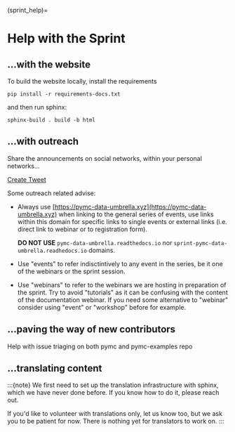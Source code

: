 (sprint_help)=
# Help with the Sprint

## ...with the website
To build the website locally, install the requirements

`pip install -r requirements-docs.txt`

and then run sphinx:

`sphinx-build . build -b html`

## ...with outreach
Share the announcements on social networks, within your personal networks...

<a class="twitter-share-button"
  href="https://twitter.com/intent/tweet?text=https://pymc-data-umbrella.xyz">
Create Tweet</a>

Some outreach related advise:
* Always use [https://pymc-data-umbrella.xyz](https://pymc-data-umbrella.xyz) when linking
  to the general series of events, use links within this domain for specific links to single
  events or external links (i.e. direct link to webinar or to registration form).

  **DO NOT USE** `pymc-data-umbrella.readthedocs.io` nor `sprint-pymc-data-umbrella.readhedocs.io`
  domains.
* Use "events" to refer indisctintively to any event in the series, be it one of the webinars or the
  sprint session.
* Use "webinars" to refer to the webinars we are hosting in preparation of the sprint. Try
  to avoid "tutorials" as it can be confusing with the content of the documentation webinar.
  If you need some alternative to "webinar" consider using "event" or "workshop" before for example.

## ...paving the way of new contributors
Help with issue triaging on both pymc and pymc-examples repo

## ...translating content

:::{note}
We first need to set up the translation infrastructure with sphinx, which we have never
done before. If you know how to do it, please reach out.

If you'd like to volunteer with translations only, let us know too, but we ask you to be
patient for now. There is nothing yet for translators to work on.
:::
